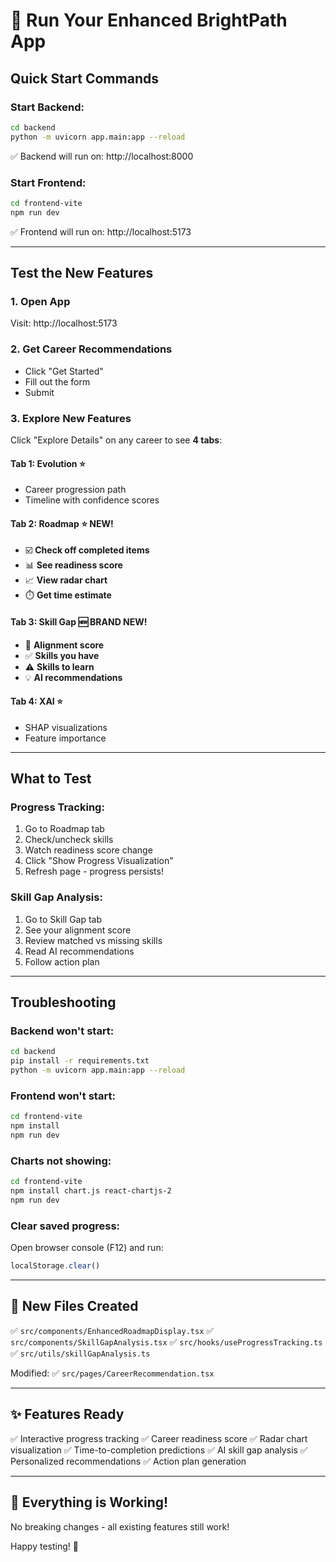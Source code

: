 # 🚀 Run Your Enhanced BrightPath App

## Quick Start Commands

### Start Backend:
```bash
cd backend
python -m uvicorn app.main:app --reload
```
✅ Backend will run on: http://localhost:8000

### Start Frontend:
```bash
cd frontend-vite
npm run dev
```
✅ Frontend will run on: http://localhost:5173

---

## Test the New Features

### 1. Open App
Visit: http://localhost:5173

### 2. Get Career Recommendations
- Click "Get Started"
- Fill out the form
- Submit

### 3. Explore New Features
Click "Explore Details" on any career to see **4 tabs**:

#### Tab 1: Evolution ⭐
- Career progression path
- Timeline with confidence scores

#### Tab 2: Roadmap ⭐ NEW!
- ☑️ **Check off completed items**
- 📊 **See readiness score**
- 📈 **View radar chart**
- ⏱️ **Get time estimate**

#### Tab 3: Skill Gap 🆕 BRAND NEW!
- 🎯 **Alignment score**
- ✅ **Skills you have**
- ⚠️ **Skills to learn**
- 💡 **AI recommendations**

#### Tab 4: XAI ⭐
- SHAP visualizations
- Feature importance

---

## What to Test

### Progress Tracking:
1. Go to Roadmap tab
2. Check/uncheck skills
3. Watch readiness score change
4. Click "Show Progress Visualization"
5. Refresh page - progress persists!

### Skill Gap Analysis:
1. Go to Skill Gap tab
2. See your alignment score
3. Review matched vs missing skills
4. Read AI recommendations
5. Follow action plan

---

## Troubleshooting

### Backend won't start:
```bash
cd backend
pip install -r requirements.txt
python -m uvicorn app.main:app --reload
```

### Frontend won't start:
```bash
cd frontend-vite
npm install
npm run dev
```

### Charts not showing:
```bash
cd frontend-vite
npm install chart.js react-chartjs-2
npm run dev
```

### Clear saved progress:
Open browser console (F12) and run:
```javascript
localStorage.clear()
```

---

## 📁 New Files Created

✅ `src/components/EnhancedRoadmapDisplay.tsx`
✅ `src/components/SkillGapAnalysis.tsx`
✅ `src/hooks/useProgressTracking.ts`
✅ `src/utils/skillGapAnalysis.ts`

Modified:
✅ `src/pages/CareerRecommendation.tsx`

---

## ✨ Features Ready

✅ Interactive progress tracking
✅ Career readiness score
✅ Radar chart visualization
✅ Time-to-completion predictions
✅ AI skill gap analysis
✅ Personalized recommendations
✅ Action plan generation

---

## 🎉 Everything is Working!

No breaking changes - all existing features still work!

Happy testing! 🚀
